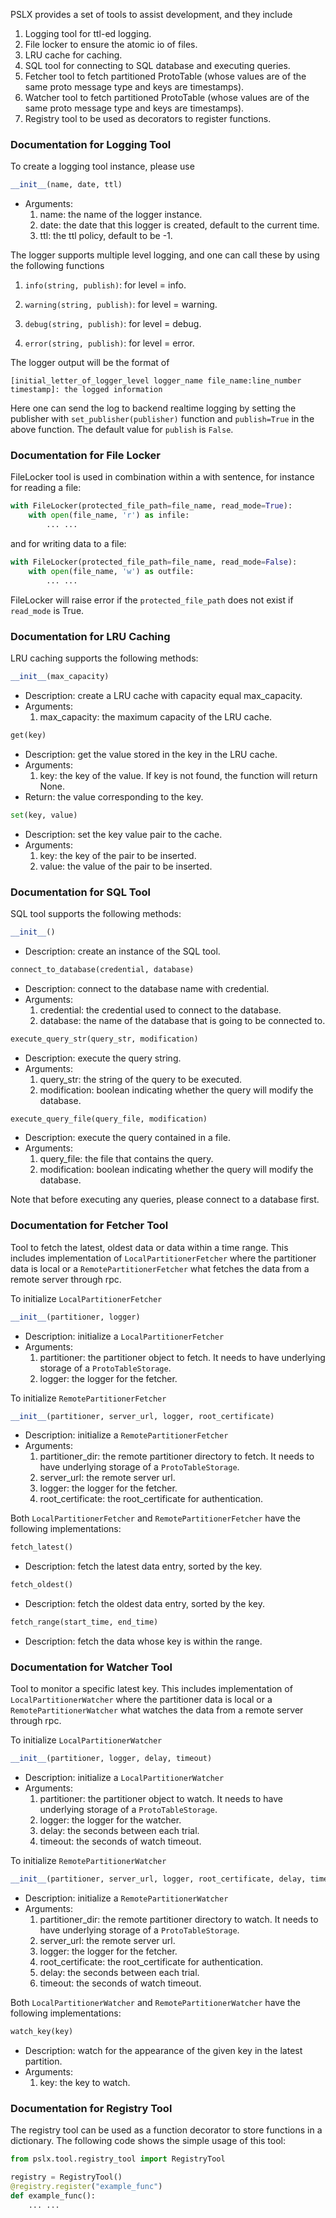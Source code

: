 PSLX provides a set of tools to assist development, and they include

1. Logging tool for ttl-ed logging.
2. File locker to ensure the atomic io of files.
3. LRU cache for caching.
4. SQL tool for connecting to SQL database and executing queries.
5. Fetcher tool to fetch partitioned ProtoTable (whose values are of the same proto message type and keys are timestamps).
6. Watcher tool to fetch partitioned ProtoTable (whose values are of the same proto message type and keys are timestamps).
7. Registry tool to be used as decorators to register functions.

### Documentation for Logging Tool
To create a logging tool instance, please use
```python
__init__(name, date, ttl)
```
* Arguments:
    1. name: the name of the logger instance.
    2. date: the date that this logger is created, default to the current time.
    3. ttl: the ttl policy, default to be -1.

The logger supports multiple level logging, and one can call these by using the following functions

1. `info(string, publish)`: for level = info.

2. `warning(string, publish)`: for level = warning.
3. `debug(string, publish)`: for level = debug.
4. `error(string, publish)`: for level = error.

The logger output will be the format of

`[initial_letter_of_logger_level logger_name file_name:line_number timestamp]: the logged information`

Here one can send the log to backend realtime logging by setting the publisher with `set_publisher(publisher)` function and `publish=True` in the above function. The default value for `publish` is `False`.

### Documentation for File Locker
FileLocker tool is used in combination within a with sentence, for instance for reading a file:
```python
with FileLocker(protected_file_path=file_name, read_mode=True):
    with open(file_name, 'r') as infile:
        ... ...
```
and for writing data to a file:
```python
with FileLocker(protected_file_path=file_name, read_mode=False):
    with open(file_name, 'w') as outfile:
        ... ...
```
FileLocker will raise error if the `protected_file_path` does not exist if `read_mode` is True.

### Documentation for LRU Caching
LRU caching supports the following methods:
```python
__init__(max_capacity)
```
* Description: create a LRU cache with capacity equal max_capacity.
* Arguments:
    1. max_capacity: the maximum capacity of the LRU cache.

```python
get(key)
```
* Description: get the value stored in the key in the LRU cache.
* Arguments:
    1. key: the key of the value. If key is not found, the function will return None.
* Return: the value corresponding to the key.

```python
set(key, value)
```
* Description: set the key value pair to the cache.
* Arguments:
    1. key: the key of the pair to be inserted.
    2. value: the value of the pair to be inserted.

### Documentation for SQL Tool
SQL tool supports the following methods:
```python
__init__()
```
* Description: create an instance of the SQL tool.

```python
connect_to_database(credential, database)
```
* Description: connect to the database name with credential.
* Arguments:
    1. credential: the credential used to connect to the database.
    2. database: the name of the database that is going to be connected to.

```python
execute_query_str(query_str, modification)
```
* Description: execute the query string.
* Arguments:
    1. query_str: the string of the query to be executed.
    2. modification: boolean indicating whether the query will modify the database.

```python
execute_query_file(query_file, modification)
```
* Description: execute the query contained in a file.
* Arguments:
    1. query_file: the file that contains the query.
    2. modification: boolean indicating whether the query will modify the database.

Note that before executing any queries, please connect to a database first.

### Documentation for Fetcher Tool
Tool to fetch the latest, oldest data or data within a time range. This includes implementation of `LocalPartitionerFetcher`
 where the partitioner data is local or a `RemotePartitionerFetcher` what fetches the data from a remote server through rpc.

To initialize `LocalPartitionerFetcher`
```python
__init__(partitioner, logger)
```
* Description: initialize a `LocalPartitionerFetcher`
* Arguments:
    1. partitioner: the partitioner object to fetch. It needs to have underlying storage of a `ProtoTableStorage`.
    2. logger: the logger for the fetcher.

To initialize `RemotePartitionerFetcher`
```python
__init__(partitioner, server_url, logger, root_certificate)
```
* Description: initialize a `RemotePartitionerFetcher`
* Arguments:
    1. partitioner_dir: the remote partitioner directory to fetch. It needs to have underlying storage of a `ProtoTableStorage`.
    2. server_url: the remote server url.
    3. logger: the logger for the fetcher.
    4. root_certificate: the root_certificate for authentication.

Both `LocalPartitionerFetcher` and `RemotePartitionerFetcher` have the following implementations:
```python
fetch_latest()
```
* Description: fetch the latest data entry, sorted by the key.

```python
fetch_oldest()
```
* Description: fetch the oldest data entry, sorted by the key.


```python
fetch_range(start_time, end_time)
```
* Description: fetch the data whose key is within the range.


### Documentation for Watcher Tool
Tool to monitor a specific latest key. This includes implementation of `LocalPartitionerWatcher`
 where the partitioner data is local or a `RemotePartitionerWatcher` what watches the data from a remote server through rpc.

To initialize `LocalPartitionerWatcher`
```python
__init__(partitioner, logger, delay, timeout)
```
* Description: initialize a `LocalPartitionerWatcher`
* Arguments:
    1. partitioner: the partitioner object to watch. It needs to have underlying storage of a `ProtoTableStorage`.
    2. logger: the logger for the watcher.
    3. delay: the seconds between each trial.
    4. timeout: the seconds of watch timeout.


To initialize `RemotePartitionerWatcher`
```python
__init__(partitioner, server_url, logger, root_certificate, delay, timeout)
```
* Description: initialize a `RemotePartitionerWatcher`
* Arguments:
    1. partitioner_dir: the remote partitioner directory to watch. It needs to have underlying storage of a `ProtoTableStorage`.
    2. server_url: the remote server url.
    3. logger: the logger for the fetcher.
    4. root_certificate: the root_certificate for authentication.
    5. delay: the seconds between each trial.
    6. timeout: the seconds of watch timeout.


Both `LocalPartitionerWatcher` and `RemotePartitionerWatcher` have the following implementations:
```python
watch_key(key)
```
* Description: watch for the appearance of the given key in the latest partition.
* Arguments:
    1. key: the key to watch.

### Documentation for Registry Tool
The registry tool can be used as a function decorator to store functions in a dictionary. The following code shows the simple usage of this tool:

```python
from pslx.tool.registry_tool import RegistryTool

registry = RegistryTool()
@registry.register("example_func")
def example_func():
    ... ...
```
